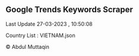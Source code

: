 

## Google Trends Keywords Scraper 
 
Last Update 27-03-2023 , 10:50:08

Country List :
VIETNAM.json



© Abdul Muttaqin 
